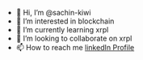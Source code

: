 - 👋 Hi, I’m @sachin-kiwi
- 👀 I’m interested in blockchain
- 🌱 I’m currently learning xrpl
- 💞️ I’m looking to collaborate on xrpl
- 📫 How to reach me [linkedIn Profile](https://www.linkedin.com/in/sachin-bisht-45aaa0160/)

<!---
sachin-kiwi/sachin-kiwi is a ✨ special ✨ repository because its `README.md` (this file) appears on your GitHub profile.
You can click the Preview link to take a look at your changes.
--->
